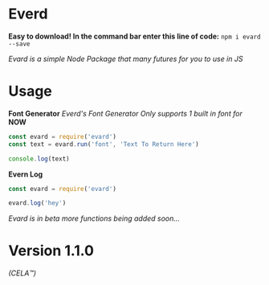 # Everd

**Easy to download! In the command bar enter this line of code:** `npm i evard --save` 

*Evard is a simple Node Package that many futures for you to use in JS*

# Usage

**Font Generator**
*Everd's Font Generator Only supports 1 built in font for* **NOW**
```js
const evard = require('evard')
const text = evard.run('font', 'Text To Return Here')

console.log(text)
```

**Evern Log**
```js
const evard = require('evard')

evard.log('hey')
```


*Evard is in beta more functions being added soon...*
# Version 1.1.0

*(CELA™️)*